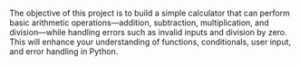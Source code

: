 The objective of this project is to build a simple calculator that can perform basic arithmetic operations—addition, subtraction, multiplication, and division—while handling errors such as invalid inputs and division by zero. This will enhance your understanding of functions, conditionals, user input, and error handling in Python.
